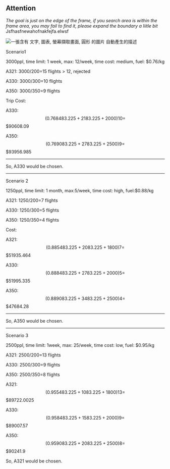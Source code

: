 ## Attention
*The goal is just on the edge of the frame, if you search area is within the frame area, you may fail to find it, please expand the boundary a liitle bit*
Jsfhasfnewahofnakfejfa.elwsf

![一張含有 文字, 圖表, 螢幕擷取畫面, 圓形 的圖片 自動產生的描述](media/b7ee96aee0d72395733d14046b33c617.jpg)

Scenario1

3000ppl, time limit: 1 week, max: 12/week, time cost: medium, fuel: \$0.76/kg

A321: 3000/200=15 flights \> 12, rejected

A330: 3000/300=10 flights

A350: 3000/350=9 flights

Trip Cost:

A330: $$( 0 . 7 6 84 8 3 . 2 2 5 + 2 1 8 3 . 2 2 5 + 2 0 0 0 ) 10 = $$\$90608.09

A350: $$( 0 . 7 6 90 8 3 . 2 2 5 + 2 7 8 3 . 2 2 5 + 2 5 0 0 ) 9 = $$\$93956.985

***

So, A330 would be chosen.

***

Scenario 2

1250ppl, time limit: 1 month, max:5/week, time cost: high, fuel:\$0.88/kg

A321: 1250/200=7 flights

A330: 1250/300=5 flights

A350: 1250/350=4 flights

Cost:

A321: $$( 0 . 8 8 54 8 3 . 2 2 5 + 2 0 8 3 . 2 2 5 + 1 8 0 0 ) 7 =$$ \$51935.464

A330: $$( 0 . 8 8 84 8 3 . 2 2 5 + 2 7 8 3 . 2 2 5 + 2 0 0 0 ) 5 =$$ \$51995.335

A350: $$( 0 . 8 8 90 8 3 . 2 2 5 + 3 4 8 3 . 2 2 5 + 2 5 0 0 ) 4 =$$ \$47684.28

***

So, A350 would be chosen.

***

Scenario 3

2500ppl, time limit: 1week, max: 25/week, time cost: low, fuel: \$0.95/kg

A321: 2500/200=13 flights

A330: 2500/300=9 flights

A350: 2500/350=8 flights

A321: $$( 0 . 9 5 54 8 3 . 2 2 5 + 1 0 8 3 . 2 2 5 + 1 8 0 0 ) 1 3 =$$ \$89722.0025

A330: $$( 0 . 9 5 84 8 3 . 2 2 5 + 1 5 8 3 . 2 2 5 + 2 0 0 0 ) 9 = $$ \$89007.57

A350: $$( 0 . 9 5 90 8 3 . 2 2 5 + 2 0 8 3 . 2 2 5 + 2 5 0 0 ) 8 = $$ \$90241.9

So, A321 would be chosen.


